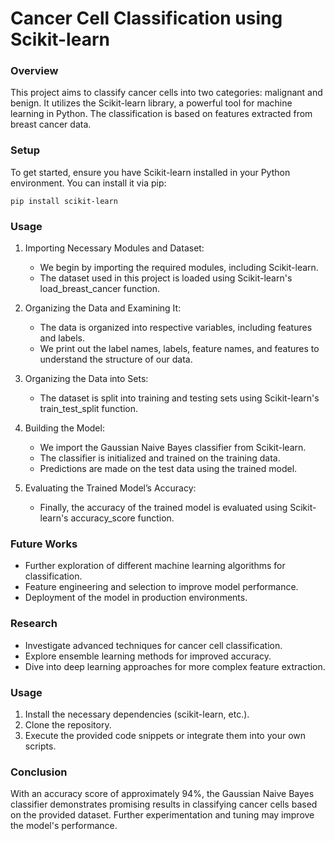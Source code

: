 # Cancer Cell Classification using Scikit-learn

### Overview
This project aims to classify cancer cells into two categories: malignant and benign. It utilizes the Scikit-learn library, a powerful tool for machine learning in Python. The classification is based on features extracted from breast cancer data.

### Setup
To get started, ensure you have Scikit-learn installed in your Python environment. You can install it via pip:

```
pip install scikit-learn
```

### Usage

1. Importing Necessary Modules and Dataset:
    - We begin by importing the required modules, including Scikit-learn.
    - The dataset used in this project is loaded using Scikit-learn's load_breast_cancer function.

2. Organizing the Data and Examining It:
   - The data is organized into respective variables, including features and labels.
   - We print out the label names, labels, feature names, and features to understand the structure of our data.

3. Organizing the Data into Sets:
   - The dataset is split into training and testing sets using Scikit-learn's train_test_split function.

4. Building the Model:
   - We import the Gaussian Naive Bayes classifier from Scikit-learn.
   - The classifier is initialized and trained on the training data.
   - Predictions are made on the test data using the trained model.

5. Evaluating the Trained Model’s Accuracy:
   - Finally, the accuracy of the trained model is evaluated using Scikit-learn's accuracy_score function.

### Future Works
- Further exploration of different machine learning algorithms for classification.
- Feature engineering and selection to improve model performance.
- Deployment of the model in production environments.
### Research
- Investigate advanced techniques for cancer cell classification.
- Explore ensemble learning methods for improved accuracy.
- Dive into deep learning approaches for more complex feature extraction.
### Usage
1. Install the necessary dependencies (scikit-learn, etc.).
2. Clone the repository.
3. Execute the provided code snippets or integrate them into your own scripts.

### Conclusion
With an accuracy score of approximately 94%, the Gaussian Naive Bayes classifier demonstrates promising results in classifying cancer cells based on the provided dataset. Further experimentation and tuning may improve the model's performance.
